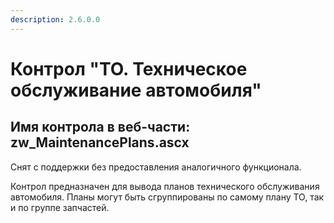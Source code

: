 ```yaml
---
description: 2.6.0.0
---
```


# Контрол "ТО. Техническое обслуживание автомобиля"

## Имя контрола в веб-части: zw\_MaintenancePlans.ascx

Снят с поддержки без предоставления аналогичного функционала.

Контрол предназначен для вывода планов технического обслуживания автомобиля. Планы могут быть сгруппированы по самому плану ТО, так и по группе запчастей.

